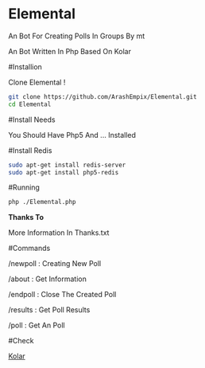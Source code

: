 # Elemental
An Bot For Creating Polls In Groups By mt

An Bot Written In Php Based On Kolar

#Installion

Clone Elemental !

```bash
git clone https://github.com/ArashEmpix/Elemental.git
cd Elemental
```
#Install Needs


You Should Have Php5 And ... Installed


#Install Redis

```bash
sudo apt-get install redis-server
sudo apt-get install php5-redis
```

#Running 
```bash
php ./Elemental.php
```

**Thanks To**



More Information In Thanks.txt

#Commands

/newpoll : Creating New Poll

/about : Get Information

/endpoll : Close The Created Poll

/results : Get Poll Results

/poll : Get An Poll



#Check 

[Kolar](https://github.com/Kolar/Telegram-poll-bot)
